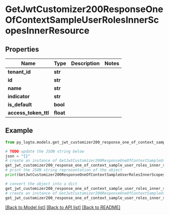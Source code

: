 # GetJwtCustomizer200ResponseOneOfContextSampleUserRolesInnerScopesInnerResource


## Properties

Name | Type | Description | Notes
------------ | ------------- | ------------- | -------------
**tenant_id** | **str** |  | 
**id** | **str** |  | 
**name** | **str** |  | 
**indicator** | **str** |  | 
**is_default** | **bool** |  | 
**access_token_ttl** | **float** |  | 

## Example

```python
from py_logto.models.get_jwt_customizer200_response_one_of_context_sample_user_roles_inner_scopes_inner_resource import GetJwtCustomizer200ResponseOneOfContextSampleUserRolesInnerScopesInnerResource

# TODO update the JSON string below
json = "{}"
# create an instance of GetJwtCustomizer200ResponseOneOfContextSampleUserRolesInnerScopesInnerResource from a JSON string
get_jwt_customizer200_response_one_of_context_sample_user_roles_inner_scopes_inner_resource_instance = GetJwtCustomizer200ResponseOneOfContextSampleUserRolesInnerScopesInnerResource.from_json(json)
# print the JSON string representation of the object
print(GetJwtCustomizer200ResponseOneOfContextSampleUserRolesInnerScopesInnerResource.to_json())

# convert the object into a dict
get_jwt_customizer200_response_one_of_context_sample_user_roles_inner_scopes_inner_resource_dict = get_jwt_customizer200_response_one_of_context_sample_user_roles_inner_scopes_inner_resource_instance.to_dict()
# create an instance of GetJwtCustomizer200ResponseOneOfContextSampleUserRolesInnerScopesInnerResource from a dict
get_jwt_customizer200_response_one_of_context_sample_user_roles_inner_scopes_inner_resource_from_dict = GetJwtCustomizer200ResponseOneOfContextSampleUserRolesInnerScopesInnerResource.from_dict(get_jwt_customizer200_response_one_of_context_sample_user_roles_inner_scopes_inner_resource_dict)
```
[[Back to Model list]](../README.md#documentation-for-models) [[Back to API list]](../README.md#documentation-for-api-endpoints) [[Back to README]](../README.md)


